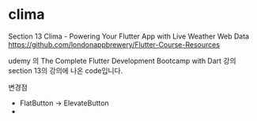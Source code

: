 # clima

Section 13 Clima - Powering Your Flutter App with Live Weather Web Data
https://github.com/londonappbrewery/Flutter-Course-Resources

udemy 의 
The Complete Flutter Development Bootcamp with Dart 강의 section 13의 강의에 나온 code입니다.


변경점
- FlatButton -> ElevateButton
- 
